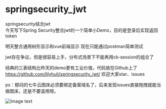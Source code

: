 # springsecurity_jwt
springsecurity结合jwt  
今天写下Spring Security整合jwt的一个简单小Demo，目的是登录后实现返回token

明天整合通用树形显示和vue前端显示 现在只能通过postman简单测试

jwt存在争议，但是很容易上手，分布式场景下不能再用ck-session的组合了


经典的三表结构比昨天的demo更有工业价值，代码放在Github上了 https://github.com/lilyhuli/springsecurity_jwt/ 欢迎大家star、issues

ps：郁闷的七牛云图床必须要绑定备案域名了，后来发现issues直接拖拽就能当做图床，还是不要滥用呀。

![Image text](https://user-images.githubusercontent.com/32732399/51117727-956ae280-1849-11e9-8693-eb8787d27935.jpg)
